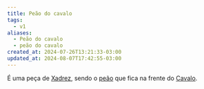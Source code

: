 ```yaml
---
title: Peão do cavalo
tags:
  - v1
aliases:
  - Peão do cavalo
  - peão do cavalo
created_at: 2024-07-26T13:21:33-03:00
updated_at: 2024-08-07T17:42:55-03:00
---
```


É uma peça de [Xadrez](../../../../sementes/2024/07/06/2024-07-06-Xadrez.md), sendo o [peão](../06/Xadrez_Peao.md) que fica na frente do [Cavalo](../26/Xadrez_Cavalo.md).